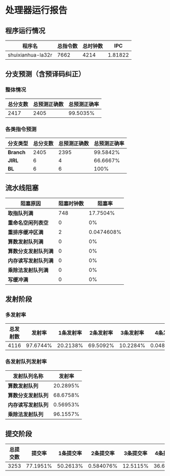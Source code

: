 # 处理器运行报告
## 程序运行情况
|程序名|总指令数|总时钟数|IPC|
|---|---|---|---|
|shuixianhua-la32r|7662|4214|1.81822|

## 分支预测（含预译码纠正）
### 整体情况
|总分支数|总预测正确数|总预测正确率|
|---|---|---|
|2417|2405|99.5035%|

### 各类指令预测
|分支类型|总分支数|总预测正确数|总预测正确率|
|---|---|---|---|
|**Branch**| 2405 | 2395 | 99.5842%|
|**JIRL**| 6 | 4 | 66.6667%|
|**BL**| 6 | 6 | 100%|

## 流水线阻塞
|阻塞原因|阻塞时钟数|阻塞率|
|---|---|---|
|**取指队列满**| 748 | 17.7504%|
|**重命名空闲列表空**|0 | 0%|
|**重排序缓冲区满**|2 | 0.0474608%|
|**算数发射队列满**|0 | 0%|
|**算数分支发射队列满**|0 | 0%|
|**内存读写发射队列满**|0 | 0%|
|**乘除法发射队列满**|0 | 0%|
|**写缓冲满**|0 | 0%|

## 发射阶段
### 多发射率
|总发射数|发射率|1条发射率|2条发射率|3条发射率|4条发射率|
|---|---|---|---|---|---|
|4116|97.6744%|20.2138%|69.5092%|10.2284%|0.0485909%|

### 各发射队列发射率
|发射队列名称|发射率|
|---|---|
|**算数发射队列**|20.2895%|
|**算数分支发射队列**|68.6758%|
|**内存读写发射队列**|0.56953%|
|**乘除法发射队列**|96.1557%|

## 提交阶段
|总提交数|提交率|1条提交率|2条提交率|3条提交率|4条提交率|
|---|---|---|---|---|---|
|3253|77.1951%|50.2613%|0.584076%|12.5115%|36.6431%|

